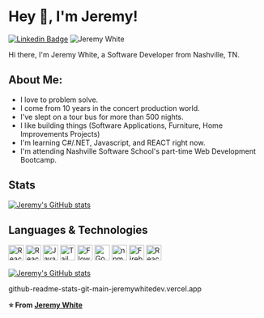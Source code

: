 # Hey 👋, I'm Jeremy!

[![Linkedin Badge](https://img.shields.io/badge/-Jeremy-blue?style=flat&logo=Linkedin&logoColor=white&link=https://www.linkedin.com/in/jeremy-white-dev//)](https://www.linkedin.com/in/jeremy-white-dev//) <img src="https://komarev.com/ghpvc/?username=JeremyWhiteDev&label=Profile%20views&color=0e75b6&style=flat" alt="Jeremy White" />


 
Hi there, I'm Jeremy White, a Software Developer from Nashville, TN.

## About Me:

- I love to problem solve.
- I come from 10 years in the concert production world.
- I've slept on a tour bus for more than 500 nights.
- I like building things (Software Applications, Furniture, Home Improvements Projects)
- I'm learning C#/.NET, Javascript, and REACT right now.
- I'm attending Nashville Software School's part-time Web Development Bootcamp.



## Stats

[![Jeremy's GitHub stats](https://github-readme-stats-git-main-jeremywhitedev.vercel.app/api?username=jeremywhitedev&show_icons=true&theme=tokyonight)](https://github.com/anuraghazra/github-readme-stats)

## Languages & Technologies

<a href="https://reactjs.org/" title="React JS"><img src="https://github.com/get-icon/geticon/raw/master/icons/react.svg" alt="React JS" width="30px" height="30px"></a>
<a href="https://reactrouter.com/en/main" title="React Router"><img src="https://reactrouter.com/_brand/react-router-mark-color.svg" alt="React Router" width="30px" height="30px"></a>
<a href="https://developer.mozilla.org/en-US/docs/Web/JavaScript" title="JavaScript"><img src="https://github.com/get-icon/geticon/raw/master/icons/javascript.svg" alt="JavaScript" width="30px" height="30px"></a>
<a href="https://tailwindcss.com/" title="Tailwind"><img src="https://github.com/get-icon/geticon/raw/master/icons/tailwindcss-icon.svg" alt="Tailwind" width="30px" height="30px"></a>
<a href="https://flowbite.com/" title="Flowbite"><img src="https://flowbite.com/images/logo.svg" alt="Flowbite" width="30px" height="30px"></a>
<a href="https://maps.google.com/" title="Google Maps"><img src="https://github.com/get-icon/geticon/blob/master/icons/google-maps.svg" alt="Google Maps" width="30px" height="30px"></a>
<a href="https://www.npmjs.com/" title="npm"><img src="https://github.com/get-icon/geticon/raw/master/icons/npm.svg" alt="npm" width="30px" height="30px"></a>
<a href="https://www.firebase.com/" title="Firebase"><img src="https://github.com/get-icon/geticon/raw/master/icons/firebase.svg" alt="Firebase" width="30px" height="30px"></a>
<a href="https://react-query-v3.tanstack.com/" title="React Query"><img src="https://react-query-v3.tanstack.com/_next/static/images/emblem-light-628080660fddb35787ff6c77e97ca43e.svg" alt="React Query" width="30px" height="30px"></a>

[![Jeremy's GitHub stats](https://github-readme-stats-git-main-jeremywhitedev.vercel.app/api/top-langs/?username=jeremywhitedev)](https://github.com/anuraghazra/github-readme-stats)

github-readme-stats-git-main-jeremywhitedev.vercel.app


**⭐️ From [Jeremy White](https://github.com/JeremyWhiteDev)**
